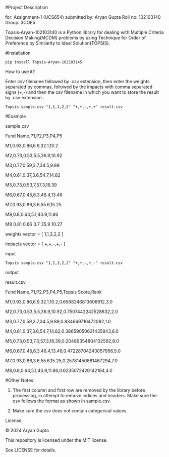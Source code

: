 #Project Description

for: Assignment-1 (UCS654) submitted by: Aryan Gupta  Roll no: 102103140   Group: 3COE5

Topsis-Aryan-102103140 is a Python library for dealing with Multiple Criteria Decision Making(MCDM) problems by using Technique for Order of Preference by Similarity to Ideal Solution(TOPSIS).

#Installation

`pip install Topsis-Aryan-102103145`

How to use it?

Enter csv filename followed by .csv extension, then enter the weights separated by commas, followed by the impacts with comma separated signs (+,-) and then the csv filename in which you want to store the result by .csv extension .

`Topsis sample.csv "1,1,1,2,2" "+,+,-,+,+" result.csv`


#Example

sample.csv

Fund Name,P1,P2,P3,P4,P5

M1,0.93,0.86,6.9,32.1,10.2

M2,0.73,0.53,5.5,36.9,10.92

M3,0.77,0.59,3.7,34.5,9.89

M4,0.61,0.37,3.6,54.7,14.82

M5,0.73,0.53,7,57.3,16.39

M6,0.67,0.45,6.3,46.4,13.46

M7,0.93,0.86,3.6,55.6,15.25 

M8,0.8,0.64,5.1,40.9,11.86

M8 0.81 0.66 3.7 35.9 10.27



weights vector = [ 1,1,3,2,2 ]

impacts vector = [ +,+,-,+,- ]


input

`Topsis sample.csv "1,1,3,2,2" "+,+,-,+,-" result.csv`



output

result.csv

Fund Name,P1,P2,P3,P4,P5,Topsis Score,Rank

M1,0.93,0.86,6.9,32.1,10.2,0.6568246813608912,3.0

M2,0.73,0.53,5.5,36.9,10.92,0.7507442242528632,2.0

M3,0.77,0.59,3.7,34.5,9.89,0.834669716472082,1.0

M4,0.61,0.37,3.6,54.7,14.82,0.38659050631435843,6.0

M5,0.73,0.53,7.0,57.3,16.39,0.20489354804132592,8.0

M6,0.67,0.45,6.3,46.4,13.46,0.47228704243057956,5.0

M7,0.93,0.86,3.6,55.6,15.25,0.25781450881467294,7.0

M8,0.8,0.64,5.1,40.9,11.86,0.6235072426142194,4.0



#Other Notes

1. The first column and first row are removed by the library before processing, in attempt to remove indices and headers. Make sure the csv follows the format as shown in sample.csv.

2. Make sure the csv does not contain categorical values

License

© 2024 Aryan Gupta

This repository is licensed under the MIT license.

See LICENSE for details.
